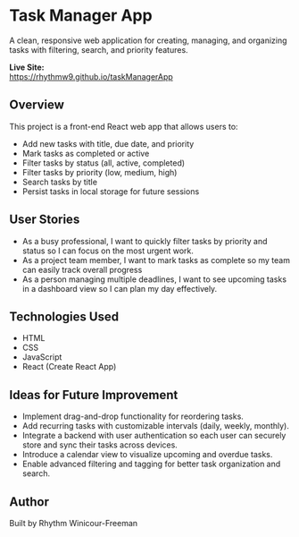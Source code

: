 # Task Manager App
A clean, responsive web application for creating, managing, and organizing tasks with filtering, search, and priority features.

**Live Site:**  
https://rhythmw9.github.io/taskManagerApp

## Overview
This project is a front-end React web app that allows users to:

- Add new tasks with title, due date, and priority
- Mark tasks as completed or active
- Filter tasks by status (all, active, completed)
- Filter tasks by priority (low, medium, high)
- Search tasks by title
- Persist tasks in local storage for future sessions

## User Stories
- As a busy professional, I want to quickly filter tasks by priority and status so I can focus on the most urgent work.
- As a project team member, I want to mark tasks as complete so my team can easily track overall progress
- As a person managing multiple deadlines, I want to see upcoming tasks in a dashboard view so I can plan my day effectively.

## Technologies Used
- HTML
- CSS
- JavaScript
- React (Create React App) 

## Ideas for Future Improvement
- Implement drag-and-drop functionality for reordering tasks.
- Add recurring tasks with customizable intervals (daily, weekly, monthly).
- Integrate a backend with user authentication so each user can securely store and sync their tasks across devices.
- Introduce a calendar view to visualize upcoming and overdue tasks.
- Enable advanced filtering and tagging for better task organization and search.

## Author
Built by Rhythm Winicour-Freeman

